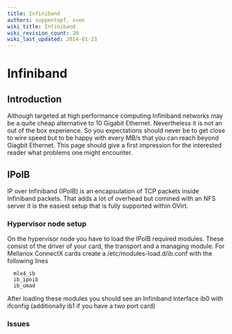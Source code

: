 ```yaml
---
title: Infiniband
authors: suppentopf, sven
wiki_title: Infiniband
wiki_revision_count: 20
wiki_last_updated: 2014-01-23
---
```


# Infiniband

## Introduction

Although targeted at high performance computing Infiniband networks may be a quite cheap alternative to 10 Gigabit Ethernet. Nevertheless it is not an out of the box experience. So you expectations should never be to get close to wire speed but to be happy with every MB/s that you can reach beyond Giagbit Ethernet. This page should give a first impression for the interested reader what problems one might encounter.

## IPoIB

IP over Infiniband (IPoIB) is an encapsulation of TCP packets inside Infiniband packets. That adds a lot of overhead but comined with an NFS server it is the easiest setup that is fully supported within OVirt.

### Hypervisor node setup

On the hypervisor node you have to load the IPoIB required modules. These consist of the driver of your card, the transport and a managing module. For Mellanox ConnectX cards create a /etc/modules-load.d/ib.conf with the following lines

      mlx4_ib
      ib_ipoib
      ib_umad

After loading these modules you should see an Infiniband interface ib0 with ifconfig (additionally ib1 if you have a two port card)

### Issues
